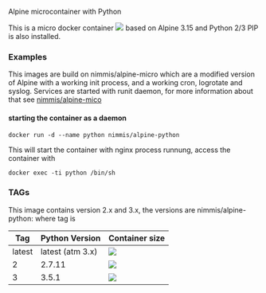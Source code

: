  Alpine microcontainer with Python

This is a micro docker container [![](https://badge.imagelayers.io/nimmis/alpine-python:latest.svg)](https://imagelayers.io/?images=nimmis/alpine-python:latest) based on Alpine 3.15 and Python 2/3
PIP is also installed.

### Examples

This images are build on nimmis/alpine-micro which are a modified version of Alpine with a working 
init process, and a working cron, logrotate  and syslog. Services are started with
runit daemon, for more information about that see [nimmis/alpine-mico](https://registry.hub.docker.com/u/nimmis/alpine-micro/)

#### starting the container as a daemon

	docker run -d --name python nimmis/alpine-python

This will start the container with nginx process runnung, access the container with

	docker exec -ti python /bin/sh

### TAGs

This image contains version 2.x and 3.x, the versions are nimmis/alpine-python:<tag> where tag is

| Tag    | Python Version | Container size |
| ------ | ---------- | -------------- |
| latest | latest (atm 3.x) | [![](https://badge.imagelayers.io/nimmis/alpine-python:latest.svg)](https://imagelayers.io/?images=nimmis/alpine-python:latest) |
| 2    | 2.7.11 | [![](https://badge.imagelayers.io/nimmis/alpine-python:2.svg)](https://imagelayers.io/?images=nimmis/alpine-python:2) |
| 3  | 3.5.1 | [![](https://badge.imagelayers.io/nimmis/alpine-python:3.svg)](https://imagelayers.io/?images=nimmis/alpine-python:3) |
